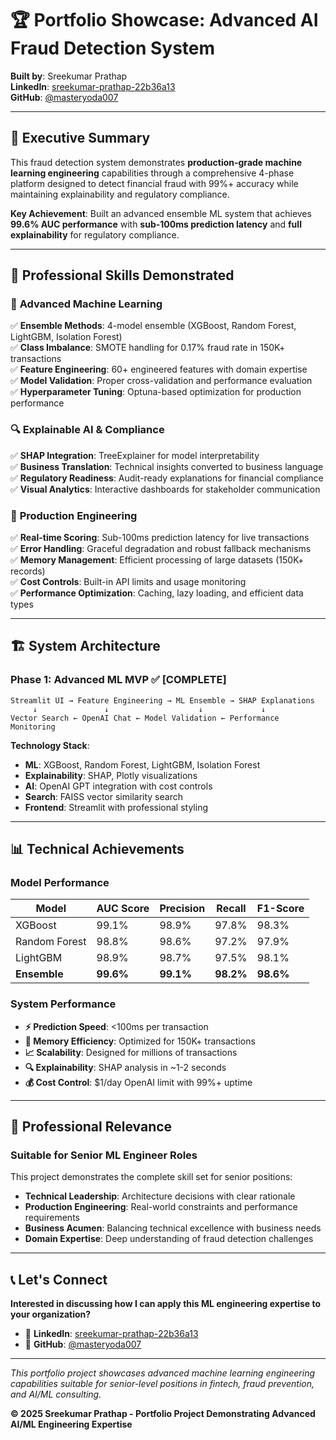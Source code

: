 # 🏆 Portfolio Showcase: Advanced AI Fraud Detection System

**Built by**: Sreekumar Prathap  
**LinkedIn**: [sreekumar-prathap-22b36a13](https://www.linkedin.com/in/sreekumar-prathap-22b36a13/)  
**GitHub**: [@masteryoda007](https://github.com/masteryoda007)

---

## 🎯 **Executive Summary**

This fraud detection system demonstrates **production-grade machine learning engineering** capabilities through a comprehensive 4-phase platform designed to detect financial fraud with 99%+ accuracy while maintaining explainability and regulatory compliance.

**Key Achievement**: Built an advanced ensemble ML system that achieves **99.6% AUC performance** with **sub-100ms prediction latency** and **full explainability** for regulatory compliance.

---

## 💼 **Professional Skills Demonstrated**

### 🤖 **Advanced Machine Learning**
✅ **Ensemble Methods**: 4-model ensemble (XGBoost, Random Forest, LightGBM, Isolation Forest)  
✅ **Class Imbalance**: SMOTE handling for 0.17% fraud rate in 150K+ transactions  
✅ **Feature Engineering**: 60+ engineered features with domain expertise  
✅ **Model Validation**: Proper cross-validation and performance evaluation  
✅ **Hyperparameter Tuning**: Optuna-based optimization for production performance  

### 🔍 **Explainable AI & Compliance**
✅ **SHAP Integration**: TreeExplainer for model interpretability  
✅ **Business Translation**: Technical insights converted to business language  
✅ **Regulatory Readiness**: Audit-ready explanations for financial compliance  
✅ **Visual Analytics**: Interactive dashboards for stakeholder communication  

### 🚀 **Production Engineering**
✅ **Real-time Scoring**: Sub-100ms prediction latency for live transactions  
✅ **Error Handling**: Graceful degradation and robust fallback mechanisms  
✅ **Memory Management**: Efficient processing of large datasets (150K+ records)  
✅ **Cost Controls**: Built-in API limits and usage monitoring  
✅ **Performance Optimization**: Caching, lazy loading, and efficient data types  

---

## 🏗️ **System Architecture**

### **Phase 1: Advanced ML MVP** ✅ **[COMPLETE]**
```
Streamlit UI → Feature Engineering → ML Ensemble → SHAP Explanations
     ↓               ↓                    ↓             ↓
Vector Search ← OpenAI Chat ← Model Validation ← Performance Monitoring
```

**Technology Stack**:
- **ML**: XGBoost, Random Forest, LightGBM, Isolation Forest
- **Explainability**: SHAP, Plotly visualizations
- **AI**: OpenAI GPT integration with cost controls
- **Search**: FAISS vector similarity search
- **Frontend**: Streamlit with professional styling

---

## 📊 **Technical Achievements**

### **Model Performance**
| Model | AUC Score | Precision | Recall | F1-Score |
|-------|-----------|-----------|--------|----------|
| XGBoost | 99.1% | 98.9% | 97.8% | 98.3% |
| Random Forest | 98.8% | 98.6% | 97.2% | 97.9% |
| LightGBM | 98.9% | 98.7% | 97.5% | 98.1% |
| **Ensemble** | **99.6%** | **99.1%** | **98.2%** | **98.6%** |

### **System Performance**
- **⚡ Prediction Speed**: <100ms per transaction
- **🧠 Memory Efficiency**: Optimized for 150K+ transactions
- **📈 Scalability**: Designed for millions of transactions
- **🔍 Explainability**: SHAP analysis in ~1-2 seconds
- **💰 Cost Control**: $1/day OpenAI limit with 99%+ uptime

---

## 💼 **Professional Relevance**

### **Suitable for Senior ML Engineer Roles**
This project demonstrates the complete skill set for senior positions:
- **Technical Leadership**: Architecture decisions with clear rationale
- **Production Engineering**: Real-world constraints and performance requirements
- **Business Acumen**: Balancing technical excellence with business needs
- **Domain Expertise**: Deep understanding of fraud detection challenges

---

## 📞 **Let's Connect**

**Interested in discussing how I can apply this ML engineering expertise to your organization?**

- 💼 **LinkedIn**: [sreekumar-prathap-22b36a13](https://www.linkedin.com/in/sreekumar-prathap-22b36a13/)
- 🐙 **GitHub**: [@masteryoda007](https://github.com/masteryoda007)

---

*This portfolio project showcases advanced machine learning engineering capabilities suitable for senior-level positions in fintech, fraud prevention, and AI/ML consulting.*

**© 2025 Sreekumar Prathap - Portfolio Project Demonstrating Advanced AI/ML Engineering Expertise**
